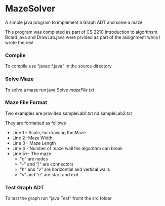 # MazeSolver
A simple java program to implement a Graph ADT and solve a maze

This program was completed as part of CS 2210 Introduction to algorithsm, Board.java and DrawLab.java were prvided as part of the assignment while I wrote the rest

### Compile 

To compile use "javac *.java" in the source directory

### Solve Maze

To solve a maze run java Solve *mazeFile.txt*

### Maze File Format

Two examples are provided sampleLab1.txt nd sampleLab2.txt

They are formatted as follows
* Line 1 - Scale, for drawing the Maze
* Line 2 -Maze Width
* Line 3 - Maze Length
* Line 4 - Number of maze wall the algorithm can break
* Line 5+- The maze
  * "o" are nodes 
  * "-" and "|" are connectors
  * "h" and "v" are horizontial and vertical walls
  * "s" and "e" are start and exit
  
### Test Graph ADT
To test the graph run "java Test" fromt the src folder
